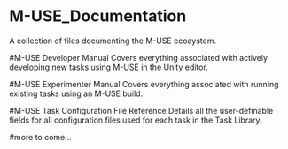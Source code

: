 # M-USE_Documentation

A collection of files documenting the M-USE ecoaystem.

#M-USE Developer Manual
Covers everything associated with actively developing new tasks using M-USE in the Unity editor.

#M-USE Experimenter Manual
Covers everything associated with running existing tasks using an M-USE build.

#M-USE Task Configuration File Reference
Details all the user-definable fields for all configuration files used for each task in the Task Library.

#more to come...
